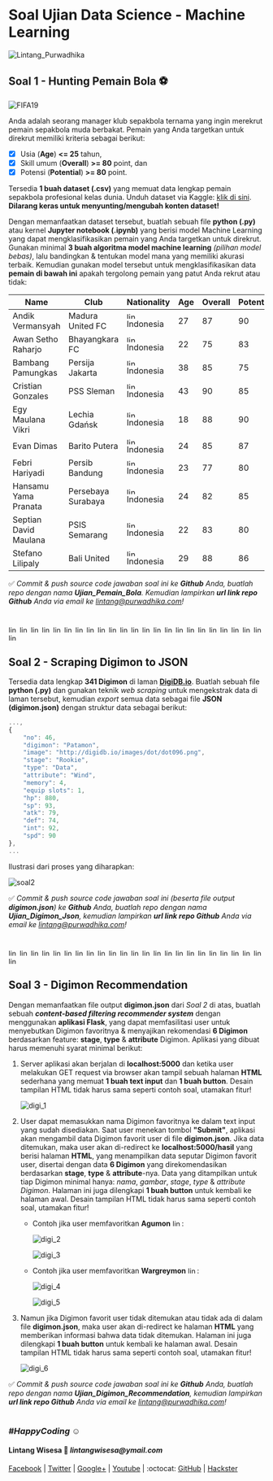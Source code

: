 # Soal Ujian Data Science - Machine Learning

![Lintang_Purwadhika](https://static.wixstatic.com/media/2e6af2_f69a4271c3534ae1869a7ed63e278b2b~mv2.png/v1/fill/w_246,h_39,al_c,usm_0.66_1.00_0.01/2e6af2_f69a4271c3534ae1869a7ed63e278b2b~mv2.png)

## **Soal 1 - Hunting Pemain Bola ⚽**

![FIFA19](./soal1.png)

Anda adalah seorang manager klub sepakbola ternama yang ingin merekrut pemain sepakbola muda berbakat. Pemain yang Anda targetkan untuk direkrut memiliki kriteria sebagai berikut:

- [x] Usia (__Age__) __<= 25__ tahun, 
- [x] Skill umum (__Overall__) __>= 80__ point, dan
- [x] Potensi (__Potential__) __>= 80__ point. 

Tersedia __1 buah dataset (.csv)__ yang memuat data lengkap pemain sepakbola profesional kelas dunia. Unduh dataset via Kaggle: [klik di sini](https://www.kaggle.com/karangadiya/fifa19). __Dilarang keras untuk menyunting/mengubah konten dataset!__ 

Dengan memanfaatkan dataset tersebut, buatlah sebuah file __python (.py)__ atau kernel __Jupyter notebook (.ipynb)__ yang berisi model Machine Learning yang dapat mengklasifikasikan pemain yang Anda targetkan untuk direkrut. Gunakan minimal __3 buah algoritma model machine learning__ _(pilihan model bebas)_, lalu bandingkan & tentukan model mana yang memiliki akurasi terbaik. Kemudian gunakan model tersebut untuk mengklasifikasikan data __pemain di bawah ini__ apakah tergolong pemain yang patut Anda rekrut atau tidak:

Name | Club | Nationality | Age | Overall | Potential
--|--|--|--|--|--
Andik Vermansyah | Madura United FC | <img src='https://upload.wikimedia.org/wikipedia/commons/thumb/9/9f/Flag_of_Indonesia.svg/35px-Flag_of_Indonesia.svg.png' alt='lintang' style='height:13px; width:18px'/> Indonesia | 27 | 87 | 90
Awan Setho Raharjo | Bhayangkara FC | <img src='https://upload.wikimedia.org/wikipedia/commons/thumb/9/9f/Flag_of_Indonesia.svg/35px-Flag_of_Indonesia.svg.png' alt='lintang' style='height:13px; width:18px'/> Indonesia | 22 | 75 | 83
Bambang Pamungkas | Persija Jakarta | <img src='https://upload.wikimedia.org/wikipedia/commons/thumb/9/9f/Flag_of_Indonesia.svg/35px-Flag_of_Indonesia.svg.png' alt='lintang' style='height:13px; width:18px'/> Indonesia | 38 | 85 | 75
Cristian Gonzales | PSS Sleman | <img src='https://upload.wikimedia.org/wikipedia/commons/thumb/9/9f/Flag_of_Indonesia.svg/35px-Flag_of_Indonesia.svg.png' alt='lintang' style='height:13px; width:18px'/> Indonesia | 43 | 90 | 85
Egy Maulana Vikri | Lechia Gdańsk | <img src='https://upload.wikimedia.org/wikipedia/commons/thumb/9/9f/Flag_of_Indonesia.svg/35px-Flag_of_Indonesia.svg.png' alt='lintang' style='height:13px; width:18px'/> Indonesia | 18 | 88 | 90
Evan Dimas | Barito Putera | <img src='https://upload.wikimedia.org/wikipedia/commons/thumb/9/9f/Flag_of_Indonesia.svg/35px-Flag_of_Indonesia.svg.png' alt='lintang' style='height:13px; width:18px'/> Indonesia | 24 | 85 | 87
Febri Hariyadi | Persib Bandung | <img src='https://upload.wikimedia.org/wikipedia/commons/thumb/9/9f/Flag_of_Indonesia.svg/35px-Flag_of_Indonesia.svg.png' alt='lintang' style='height:13px; width:18px'/> Indonesia | 23 | 77 | 80
Hansamu Yama Pranata | Persebaya Surabaya | <img src='https://upload.wikimedia.org/wikipedia/commons/thumb/9/9f/Flag_of_Indonesia.svg/35px-Flag_of_Indonesia.svg.png' alt='lintang' style='height:13px; width:18px'/> Indonesia | 24 | 82 | 85
Septian David Maulana | PSIS Semarang | <img src='https://upload.wikimedia.org/wikipedia/commons/thumb/9/9f/Flag_of_Indonesia.svg/35px-Flag_of_Indonesia.svg.png' alt='lintang' style='height:13px; width:18px'/> Indonesia | 22 | 83 | 80
Stefano Lilipaly | Bali United | <img src='https://upload.wikimedia.org/wikipedia/commons/thumb/9/9f/Flag_of_Indonesia.svg/35px-Flag_of_Indonesia.svg.png' alt='lintang' style='height:13px; width:18px'/> Indonesia | 29 | 88 | 86

✅ _Commit & push source code jawaban soal ini ke __Github__ Anda, buatlah repo dengan nama __Ujian_Pemain_Bola__. Kemudian lampirkan __url link repo Github__ Anda via email ke lintang@purwadhika.com!_

#

<img src='http://digidb.io/images/dot/dot050.png' alt='lintang' style='height:13px; width:18px'/> <img src='http://digidb.io/images/dot/dot151.png' alt='lintang' style='height:13px; width:18px'/> <img src='http://digidb.io/images/dot/dot303.png' alt='lintang' style='height:13px; width:18px'/> <img src='http://digidb.io/images/dot/dot343.png' alt='lintang' style='height:13px; width:18px'/> <img src='http://digidb.io/images/dot/dot348.png' alt='lintang' style='height:13px; width:18px'/> <img src='http://digidb.io/images/dot/dot307.png' alt='lintang' style='height:13px; width:18px'/> <img src='http://digidb.io/images/dot/dot096.png' alt='lintang' style='height:13px; width:18px'/> <img src='http://digidb.io/images/dot/dot081.png' alt='lintang' style='height:13px; width:18px'/> <img src='http://digidb.io/images/dot/dot361.png' alt='lintang' style='height:13px; width:18px'/> <img src='http://digidb.io/images/dot/dot114.png' alt='lintang' style='height:13px; width:18px'/> <img src='http://digidb.io/images/dot/dot392.png' alt='lintang' style='height:13px; width:18px'/> <img src='http://digidb.io/images/dot/dot706.png' alt='lintang' style='height:13px; width:18px'/> <img src='http://digidb.io/images/dot/dot707.png' alt='lintang' style='height:13px; width:18px'/> <img src='http://digidb.io/images/dot/dot090.png' alt='lintang' style='height:13px; width:18px'/> <img src='http://digidb.io/images/dot/dot055.png' alt='lintang' style='height:13px; width:18px'/> <img src='http://digidb.io/images/dot/dot701.png' alt='lintang' style='height:13px; width:18px'/> <img src='http://digidb.io/images/dot/dot391.png' alt='lintang' style='height:13px; width:18px'/> <img src='http://digidb.io/images/dot/dot389.png' alt='lintang' style='height:13px; width:18px'/> <img src='http://digidb.io/images/dot/dot758.png' alt='lintang' style='height:13px; width:18px'/>
<img src='http://digidb.io/images/dot/dot697.png' alt='lintang' style='height:13px; width:18px'/> <img src='http://digidb.io/images/dot/dot020.png' alt='lintang' style='height:13px; width:18px'/> <img src='http://digidb.io/images/dot/dot708.png' alt='lintang' style='height:13px; width:18px'/> <img src='http://digidb.io/images/dot/dot009.png' alt='lintang' style='height:13px; width:18px'/> <img src='http://digidb.io/images/dot/dot112.png' alt='lintang' style='height:13px; width:18px'/>

## **Soal 2 - Scraping Digimon to JSON**

Tersedia data lengkap __341 Digimon__ di laman [__DigiDB.io__](http://digidb.io/digimon-list/). Buatlah sebuah file __python (.py)__ dan gunakan teknik _web scraping_ untuk mengekstrak data di laman tersebut, kemudian _export_ semua data sebagai file __JSON (digimon.json)__ dengan struktur data sebagai berikut:

```javascript
...,
{
    "no": 46,
    "digimon": "Patamon",
    "image": "http://digidb.io/images/dot/dot096.png",
    "stage": "Rookie",
    "type": "Data",
    "attribute": "Wind",
    "memory": 4,
    "equip slots": 1,
    "hp": 880,
    "sp": 93,
    "atk": 79,
    "def": 74,
    "int": 92,
    "spd": 90
},
...
```

Ilustrasi dari proses yang diharapkan:

![soal2](./soal2.png)

✅ _Commit & push source code jawaban soal ini (beserta file output __digimon.json__) ke __Github__ Anda, buatlah repo dengan nama __Ujian_Digimon_Json__, kemudian lampirkan __url link repo Github__ Anda via email ke lintang@purwadhika.com!_

#

<img src='http://digidb.io/images/dot/dot326.png' alt='lintang' style='height:13px; width:18px'/> <img src='http://digidb.io/images/dot/dot012.png' alt='lintang' style='height:13px; width:18px'/> <img src='http://digidb.io/images/dot/dot304.png' alt='lintang' style='height:13px; width:18px'/> <img src='http://digidb.io/images/dot/dot344.png' alt='lintang' style='height:13px; width:18px'/> <img src='http://digidb.io/images/dot/dot349.png' alt='lintang' style='height:13px; width:18px'/> <img src='http://digidb.io/images/dot/dot308.png' alt='lintang' style='height:13px; width:18px'/> <img src='http://digidb.io/images/dot/dot087.png' alt='lintang' style='height:13px; width:18px'/> <img src='http://digidb.io/images/dot/dot093.png' alt='lintang' style='height:13px; width:18px'/> <img src='http://digidb.io/images/dot/dot148.png' alt='lintang' style='height:13px; width:18px'/> <img src='http://digidb.io/images/dot/dot365.png' alt='lintang' style='height:13px; width:18px'/> <img src='http://digidb.io/images/dot/dot091.png' alt='lintang' style='height:13px; width:18px'/> <img src='http://digidb.io/images/dot/dot015.png' alt='lintang' style='height:13px; width:18px'/> <img src='http://digidb.io/images/dot/dot711.png' alt='lintang' style='height:13px; width:18px'/> <img src='http://digidb.io/images/dot/dot078.png' alt='lintang' style='height:13px; width:18px'/> <img src='http://digidb.io/images/dot/dot068.png' alt='lintang' style='height:13px; width:18px'/> <img src='http://digidb.io/images/dot/dot710.png' alt='lintang' style='height:13px; width:18px'/> <img src='http://digidb.io/images/dot/dot395.png' alt='lintang' style='height:13px; width:18px'/> <img src='http://digidb.io/images/dot/dot904.png' alt='lintang' style='height:13px; width:18px'/> <img src='http://digidb.io/images/dot/dot901.png' alt='lintang' style='height:13px; width:18px'/>
<img src='http://digidb.io/images/dot/dot105.png' alt='lintang' style='height:13px; width:18px'/> <img src='http://digidb.io/images/dot/dot420.png' alt='lintang' style='height:13px; width:18px'/> <img src='http://digidb.io/images/dot/dot779.png' alt='lintang' style='height:13px; width:18px'/> <img src='http://digidb.io/images/dot/dot080.png' alt='lintang' style='height:13px; width:18px'/> <img src='http://digidb.io/images/dot/dot135.png' alt='lintang' style='height:13px; width:18px'/>


## **Soal 3 - Digimon Recommendation**

Dengan memanfaatkan file output __digimon.json__ dari _Soal 2_ di atas, buatlah sebuah __*content-based filtering recommender system*__ dengan menggunakan __aplikasi Flask__, yang dapat memfasilitasi user untuk menyebutkan Digimon favoritnya & menyajikan rekomendasi __6 Digimon__ berdasarkan feature: __stage__, __type__ & __attribute__ Digimon. Aplikasi yang dibuat harus memenuhi syarat minimal berikut:

1. Server aplikasi akan berjalan di __localhost:5000__ dan ketika user melakukan GET request via browser akan tampil sebuah halaman __HTML__ sederhana yang memuat __1 buah text input__ dan __1 buah button__. Desain tampilan HTML tidak harus sama seperti contoh soal, utamakan fitur!

    ![digi_1](./soal3a.png)

2. User dapat memasukkan nama Digimon favoritnya ke dalam text input yang sudah disediakan. Saat user menekan tombol __"Submit"__, aplikasi akan mengambil data Digimon favorit user di file __digimon.json__. Jika data ditemukan, maka user akan di-redirect ke __localhost:5000/hasil__ yang berisi halaman __HTML__, yang menampilkan data seputar Digimon favorit user, disertai dengan data __6 Digimon__ yang direkomendasikan berdasarkan __stage__, __type__ & __attribute__-nya. Data yang ditampilkan untuk tiap Digimon minimal hanya: _nama_, _gambar_, _stage_, _type_ & _attribute Digimon_. Halaman ini juga dilengkapi __1 buah button__ untuk kembali ke halaman awal. Desain tampilan HTML tidak harus sama seperti contoh soal, utamakan fitur!

    - Contoh jika user memfavoritkan __Agumon__ <img src='http://digidb.io/images/dot/dot050.png' alt='lintang' style='height:13px; width:18px'/>:
    
        ![digi_2](./soal3b.png)

        ![digi_3](./soal3c.png)

    - Contoh jika user memfavoritkan __Wargreymon__ <img src='http://digidb.io/images/dot/dot027.png' alt='lintang' style='height:13px; width:18px'/>:

        ![digi_4](./soal3d.png)

        ![digi_5](./soal3e.png)

4. Namun jika Digimon favorit user tidak ditemukan atau tidak ada di dalam file __digimon.json__, maka user akan di-redirect ke halaman __HTML__ yang memberikan informasi bahwa data tidak ditemukan. Halaman ini juga dilengkapi __1 buah button__ untuk kembali ke halaman awal. Desain tampilan HTML tidak harus sama seperti contoh soal, utamakan fitur!

    ![digi_6](./soal3f.png)

✅ _Commit & push source code jawaban soal ini ke __Github__ Anda, buatlah repo dengan nama __Ujian_Digimon_Recommendation__, kemudian lampirkan __url link repo Github__ Anda via email ke lintang@purwadhika.com!_

#

### *__#HappyCoding__* :relaxed:

#### Lintang Wisesa :love_letter: _lintangwisesa@ymail.com_

[Facebook](https://www.facebook.com/lintangbagus) | 
[Twitter](https://twitter.com/Lintang_Wisesa) |
[Google+](https://plus.google.com/u/0/+LintangWisesa1) |
[Youtube](https://www.youtube.com/user/lintangbagus) | 
:octocat: [GitHub](https://github.com/LintangWisesa) |
[Hackster](https://www.hackster.io/lintangwisesa)